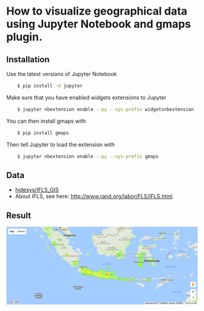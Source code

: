 # How to visualize geographical data using Jupyter Notebook and gmaps plugin.

## Installation
Use the latest versions of Jupyter Notebook

```bash
    $ pip install -U jupyter
```

Make sure that you have enabled widgets extensions to Jupyter

```bash
    $ jupyter nbextension enable --py --sys-prefix widgetsnbextension
```
You can then install gmaps with

```bash
    $ pip install gmaps
```
Then tell Jupyter to load the extension with

```bash
    $ jupyter nbextension enable --py --sys-prefix gmaps
```

## Data
* [hidesys/IFLS_GIS](https://github.com/hidesys/IFLS_GIS/blob/master/Indonesian_Family_Life_Survey_4_Longitude_and_Latitude.csv)
* About IFLS, see here: http://www.rand.org/labor/FLS/IFLS.html

## Result
<img src="src/map.png">
